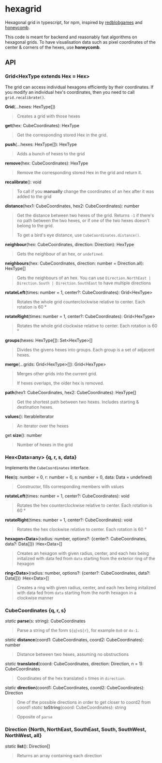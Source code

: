 # hexagrid
Hexagonal grid in typescript, for npm, inspired by [redblobgames](https://www.redblobgames.com/grids/hexagons/) and [honeycomb](https://github.com/flauwekeul/honeycomb).

This code is meant for backend and reasonably fast algorithms on hexagonal grids. To have visualisation data
such as pixel coordinates of the center & corners of the hexes, use **honeycomb**.

## API

### Grid\<HexType extends Hex = Hex>

The grid can access individual hexagons efficiently by their coordinates. If you modify an individual hex's coordinates, then you need to call `grid.recalibrate()`.

**Grid**(...hexes: HexType[])

> Creates a grid with those hexes

**get**(hex: CubeCoordinates): HexType

> Get the corresponding stored Hex in the grid.

**push**(...hexes: HexType[]): HexType

> Adds a bunch of hexes to the grid

**remove**(hex: CubeCoordinates): HexType

> Remove the corresponding stored Hex in the grid and return it.

**recalibrate**(): void

> To call if you **manually** change the coordinates of an hex after it was added
> to the grid

**distance**(hex1: CubeCoordinates, hex2: CubeCoordinates): number

> Get the distance between two hexes of the grid. Returns `-1` if there's no path
between the two hexes, or if one of the two hexes doesn't belong to the
grid.
>
> To get a bird's eye distance, use `CubeCoordinates.distance()`.

**neighbour**(hex: CubeCoordinates, direction: Direction): HexType

> Gets the neighbour of an hex, or `undefined`.

**neighbours**(hex: CubeCoordinates, direction: number = Direction.all): HexType[]

> Gets the neighbours of an hex. You can use `Direction.NorthEast | Direction.South | Direction.SouthEast` to
> have multiple directions

**rotateLeft**(times: number = 1, center?: CubeCoordinates): Grid\<HexType>

> Rotates the whole grid counterclockwise relative to center. Each rotation is 60 °

**rotateRight**(times: number = 1, center?: CubeCoordinates): Grid\<HexType>

> Rotates the whole grid clockwise relative to center. Each rotation is 60 °

**groups**(hexes: HexType[]): Set\<HexType>[]

> Divides the givens hexes into groups. Each group is a set of adjacent hexes.

**merge**(...grids: Grid\<HexType>[]): Grid\<HexType>

> Merges other grids into the current grid.
>
> If hexes overlaps, the older hex is removed.

**path**(hex1: CubeCoordinates, hex2: CubeCoordinates): HexType[]

> Get the shortest path between two hexes. Includes starting & destination hexes.

**values**(): IterableIterator<HexType>

> An iterator over the hexes

get **size**(): number

> Number of hexes in the grid

### Hex<Data=any>  {q, r, s, data}

Implements the `CubeCoordinates` interface.

**Hex**(q: number = 0, r: number = 0, s: number = 0, data: Data = undefined)

> Constructor, fills corresponding members with values

**rotateLeft**(times: number = 1, center?: CubeCoordinates): void

> Rotates the hex counterclockwise relative to center. Each rotation is 60 °

**rotateRight**(times: number = 1, center?: CubeCoordinates): void

> Rotates the hex clockwise relative to center. Each rotation is 60 °

**hexagon\<Data>**(radius: number, options?: {center?: CubeCoordinates, data?: Data[]}) :Hex\<Data>[]

> Creates an hexagon with given radius, center, and each hex being initalized with data fed from `data` starting
> from the exterior ring of the hexagon

**ring\<Data>**(radius: number, options?: {center?: CubeCoordinates, data?: Data[]}) :Hex\<Data>[]

> Creates a ring with given radius, center, and each hex being initalized with data fed from `data` starting
> from the north hexagon in a clockwise manner

### CubeCoordinates {q, r, s}

*static* **parse**(s: string): CubeCoordinates

>Parse a string of the form `${q}x${r}`, for  example `0x0` or `4x-1`.

*static* **distance**(coord1: CubeCoordinates, coord2: CubeCoordinates): number

> Distance between two hexes, assuming no obstructions

*static* **translated**(coord: CubeCoordinates, direction: Direction, n = 1): CubeCoordinates

> Coordinates of the hex translated `n` times in `direction`.

*static* **direction**(coord1: CubeCoordinates, coord2: CubeCoordinates): Direction

> One of the possible directions in order to get closer to coord2 from coord1
*static* **toString**(coord: CubeCoordinates): string

> Opposite of `parse`

### Direction {North, NorthEast, SouthEast, South, SouthWest, NorthWest, all}

*static* **list**(): Direction[]

> Returns an array containing each direction

